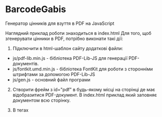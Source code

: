 # BarcodeGabis
Генератор цінників для взуття в PDF на JavaScript

Наглядний приклад роботи знаходиться в index.html
Для того, щоб згенерувати цінники в PDF, потрібно виконати такі дії:
1. Підключити в html-шаблон сайту додаткові файли:
  - js/pdf-lib.min.js - бібліотека PDF-Lib-JS для генерації PDF-документів.
  - js/fontkit.umd.min.js - бібліотека FontKit для роботи з сторонніми штрифтами за допомогою PDF-Lib-JS
  - js/gen.js - основний файл програми

2. Створити фрейм з id="pdf" в будь-якому місці на сторінці де має відобразитися PDF-документ. В index.html приклад який заповняє документом всю сторінку.
3. В тегах <script> на сторінці або в js-файлі створити масив з інформацією про цінники, які потрібно згенерувати. Шаблон масиву:

	let barcodes = [
		{
			barcode: 'ШТРИХКОД',
			name: 'НАЗВА ТОВАРУ',
			price: 'ЦІНА ТОВАРУ',
			color: 'КОЛІР ВЗУТТЯ',
			size: 'РОЗМІР ВЗУТТЯ',
			artikle: 'АРТИКУЛ',
			code: 'КОД ТОВАРУ',
			country: 'КРАЇНА-ВИРОБНИК',
			date: 'ДАТА ВИГОТОВЛЕННЯ',
			supplier: 'ПОСТАЧАЛЬНИК',
			importer: 'АДРЕСА ІМПОРТЕРА',
			top: 'ЗОВНІШНІЙ МАТЕРІАЛ',
			center: 'ВНУТРІШНІЙ МАТЕРІАЛ',
			bottom: 'МАТЕРІАЛ ЗНИЗУ'
		 },
		{
			barcode: '4820001157321',
			name: 'Ботинки женские Stilly',
			price: '540,00',
			color: 'Зелений',
			size: '39',
			artikle: '973-4',
			code: '115732',
			country: 'Китай',
			date: '01.01.2022',
			supplier: 'ООО "Trend" China',
			importer: 'Башили, м. Одеса, ринок 7 км. Конт.№10',
			top: 'текстиль + шкіра',
			center: 'шкіра',
			bottom: 'шкіра + інші матеріали'
		}
	];
  
4. Викликати функцію `genGabisBarcode(barcodes)`, де barcodes - масив з цінниками
